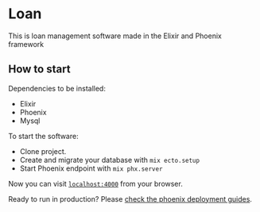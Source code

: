 # Loan

This is loan management software made in the Elixir and Phoenix framework

## How to start

Dependencies to be installed:
  * Elixir
  * Phoenix
  * Mysql

To start the software:

  * Clone project.
  * Create and migrate your database with `mix ecto.setup`
  * Start Phoenix endpoint with `mix phx.server`

Now you can visit [`localhost:4000`](http://localhost:4000) from your browser.

Ready to run in production? Please [check the phoenix deployment guides](https://hexdocs.pm/phoenix/deployment.html).


